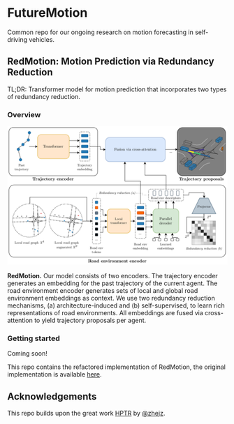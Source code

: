 # FutureMotion
Common repo for our ongoing research on motion forecasting in self-driving vehicles.

## RedMotion: Motion Prediction via Redundancy Reduction
TL;DR: Transformer model for motion prediction that incorporates two types of redundancy reduction.


### Overview
![RedMotion](figures/red_motion.png "RedMotion")

**RedMotion.** Our model consists of two encoders. The trajectory encoder generates an embedding for the past trajectory of the current agent. The road environment encoder generates sets of local and global road environment embeddings as context. We use two redundancy reduction mechanisms, (a) architecture-induced and (b) self-supervised, to learn rich representations of road environments. All embeddings are fused via cross-attention to yield trajectory proposals per agent.

### Getting started
Coming soon!

This repo contains the refactored implementation of RedMotion, the original implementation is available [here](https://github.com/kit-mrt/red-motion).


## Acknowledgements
This repo builds upon the great work [HPTR](https://github.com/zhejz/HPTR) by [@zhejz](https://github.com/zhejz). 
